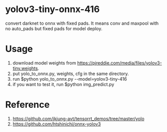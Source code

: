 # yolov3-tiny-onnx-416
convert darknet to onnx with fixed pads.
It means conv and maxpool with no auto_pads but fixed pads for model deploy.
# Usage
1. download model weights from https://pjreddie.com/media/files/yolov3-tiny.weights.
2. put yolo_to_onnx.py, weights, cfg in the same directory.
3. run $python yolo_to_onnx.py --model=yolov3-tiny-416
4. if you want to test it, run $python img_predict.py
# Reference
1. https://github.com/jkjung-avt/tensorrt_demos/tree/master/yolo
2. https://github.com/htshinichi/onnx-yolov3
